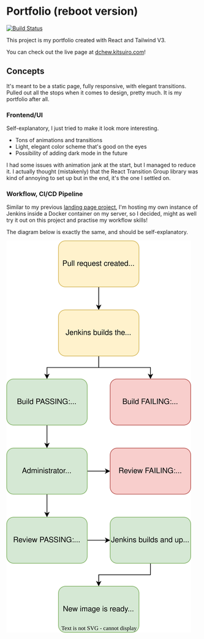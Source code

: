 # Portfolio (reboot version)

[![Build Status](https://jenkins.kitsuiro.com/buildStatus/icon?job=Kitsuiro-Portfolio%2Fmain)](https://jenkins.kitsuiro.com/job/Kitsuiro-Portfolio/job/main/)

This project is my portfolio created with React and Tailwind V3.

You can check out the live page at [dchew.kitsuiro.com](https://dchew.kitsuiro.com)!

## Concepts

It's meant to be a static page, fully responsive, with elegant transitions. Pulled out all the stops when it comes to
design, pretty much. It is my portfolio after all.

### Frontend/UI

Self-explanatory, I just tried to make it look more interesting.

- Tons of animations and transitions
- Light, elegant color scheme that's good on the eyes
- Possibility of adding dark mode in the future

I had some issues with animation jank at the start, but I managed to reduce it. I actually thought (mistakenly) that the
React Transition Group library was kind of annoying to set up but in the end, it's the one I settled on.

### Workflow, CI/CD Pipeline

Similar to my previous [landing page project](https://github.com/chew01/landing-page), I'm hosting my own instance of
Jenkins inside a Docker container on my server, so I decided, might as well try it out on this project and practise my
workflow skills!

The diagram below is exactly the same, and should be self-explanatory.

![Workflow Image](./docs/assets/workflow_diagram.svg)

